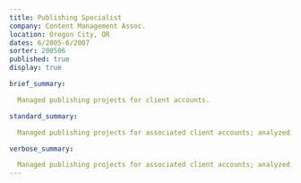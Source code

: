 ```yaml
---
title: Publishing Specialist
company: Content Management Assoc.
location: Oregon City, OR
dates: 6/2005-6/2007
sorter: 200506
published: true
display: true

brief_summary:

  Managed publishing projects for client accounts.

standard_summary:

  Managed publishing projects for associated client accounts; analyzed, designed and built document structures.

verbose_summary:

  Managed publishing projects for associated client accounts; analyzed, designed and built SQL and XML document structures; wrote and edited in-house documentation.
---
```

